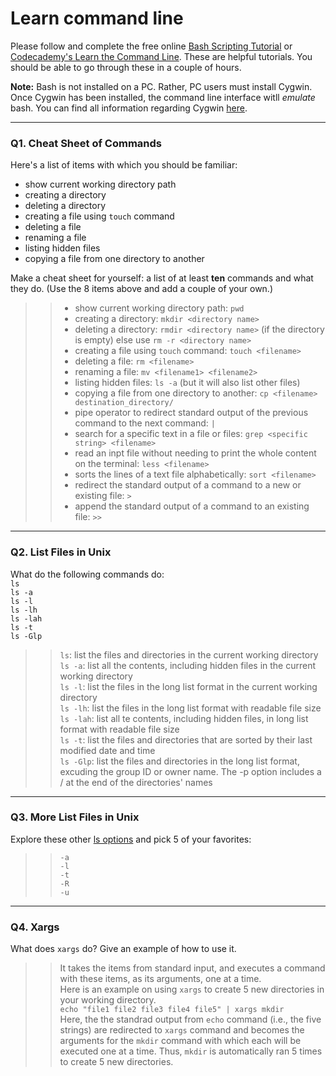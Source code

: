 # Learn command line

Please follow and complete the free online [Bash Scripting Tutorial](https://ryanstutorials.net/bash-scripting-tutorial/) or [Codecademy's Learn the Command Line](https://www.codecademy.com/learn/learn-the-command-line). These are helpful tutorials. You should be able to go through these in a couple of hours.

**Note:** Bash is not installed on a PC. Rather, PC users must install Cygwin. Once Cygwin has been installed, the command line interface witll _emulate_ bash. You can find all information regarding Cygwin [here](https://www.cygwin.com/).

---

### Q1.  Cheat Sheet of Commands  

Here's a list of items with which you should be familiar:  
* show current working directory path
* creating a directory
* deleting a directory
* creating a file using `touch` command
* deleting a file
* renaming a file
* listing hidden files
* copying a file from one directory to another

Make a cheat sheet for yourself: a list of at least **ten** commands and what they do.  (Use the 8 items above and add a couple of your own.)  

> > * show current working directory path: `pwd`  
> > * creating a directory: `mkdir <directory name>`  
> > * deleting a directory: `rmdir <directory name>` (if the  directory is empty) else use `rm -r <directory name>`   
> > * creating a file using `touch` command: `touch <filename>`  
> > * deleting a file: `rm <filename>`   
> > * renaming a file: `mv <filename1> <filename2>`
> > * listing hidden files: `ls -a` (but it will also list other files)
> > * copying a file from one directory to another: `cp <filename> destination_directory/`
> > * pipe operator to redirect standard output of the previous command to the next command: `|`  
> > * search for a specific text in a file or files: `grep <specific string> <filename>`    
> > * read an inpt file without needing to print the whole content on the terminal: `less <filename>`  
> > * sorts the lines of a text file alphabetically: `sort <filename>`  
> > * redirect the standard output of a command to a new or existing file: `>`   
> > * append the standard output of a command to an existing file: `>>`  

---

### Q2.  List Files in Unix   

What do the following commands do:  
`ls`  
`ls -a`  
`ls -l`  
`ls -lh`  
`ls -lah`  
`ls -t`  
`ls -Glp`  

> > `ls`: list the files and directories in the current working directory  
> > `ls -a`: list all the contents, including hidden files in the current working directory  
> > `ls -l`: list the files in the long list format in the current working directory  
> > `ls -lh`: list the files in the long list format with readable file size  
> > `ls -lah`: list all te contents, including hidden files, in long list format with readable file size  
> > `ls -t`: list the files and directories that are sorted by their last modified date and time  
> > `ls -Glp`: list the files and directories in the long list format, excuding the group ID or owner name. The -p option includes a / at the end of the directories' names  

---

### Q3.  More List Files in Unix  

Explore these other [ls options](http://www.techonthenet.com/unix/basic/ls.php) and pick 5 of your favorites:

> > `-a`  
> > `-l`  
> > `-t`  
> > `-R`  
> > `-u`  

---

### Q4.  Xargs   

What does `xargs` do? Give an example of how to use it.

> > It takes the items from standard input, and executes a command with these items, as its arguments, one at a time.  
> > Here is an example on using `xargs` to create 5 new directories in your working directory.  
> >       `echo "file1 file2 file3 file4 file5" | xargs mkdir`  
> > Here, the the standrad output from `echo` command (i.e., the five strings) are redirected to `xargs` command and becomes the arguments for the `mkdir` command with which each will be executed one at a time. Thus, `mkdir` is automatically ran 5 times to create 5 new directories.  
        


 

